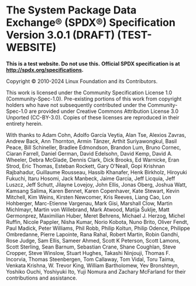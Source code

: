 # The System Package Data Exchange® (SPDX®) Specification Version 3.0.1 (DRAFT) (TEST-WEBSITE)

**This is a test website. Do not use this.**
**Official SPDX specification is at <http://spdx.org/specifications>.**

Copyright © 2010-2024 Linux Foundation and its Contributors.

This work is licensed under the
Community Specification License 1.0 (Community-Spec-1.0).
Pre-existing portions of this work from copyright holders who have not subsequently contributed under the Community-Spec-1.0 are provided under Creative Commons Attribution License 3.0 Unported (CC-BY-3.0).
Copies of these licenses are reproduced in their entirety herein.

With thanks to
Adam Cohn,
Adolfo García Veytia,
Alan Tse,
Alexios Zavras,
Andrew Back,
Ann Thornton,
Armin Tänzer,
Arthit Suriyawongkul,
Basil Peace,
Bill Schineller,
Bradlee Edmondson,
Brandon Lum,
Bruno Cornec,
Ciaran Farrell,
Daniel German,
David Edelsohn,
David Kemp,
David A. Wheeler,
Debra McGlade,
Dennis Clark,
Dick Brooks,
Ed Warnicke,
Eran Strod,
Eric Thomas,
Esteban Rockett,
Gary O'Neall,
Gopi Krishnan Rajbahadur,
Guillaume Rousseau,
Hassib Khanafer,
Henk Birkholz,
Hiroyuki Fukuchi,
Itaru Hosomi,
Jack Manbeck,
Jaime Garcia,
Jeff Licquia,
Jeff Luszcz,
Jeff Schutt,
Jilayne Lovejoy,
John Ellis,
Jonas Oberg,
Joshua Watt,
Kamsang Salima,
Karen Bennet,
Karen Copenhaver,
Kate Stewart,
Kevin Mitchell,
Kim Weins,
Kirsten Newcomer,
Kris Reeves,
Liang Cao,
Lon Hohberger,
Marc-Etienne Vargenau,
Mark Gisi,
Marshall Clow,
Martin Michlmayr,
Martin von Willebrand,
Mark Atwood,
Matija Šuklje,
Matt Germonprez,
Maximilian Huber,
Meret Behrens,
Michael J. Herzog,
Michel Ruffin,
Nicole Pappler,
Nisha Kumar,
Norio Kobota,
Nuno Brito,
Oliver Fendt,
Paul Madick,
Peter Williams,
Phil Robb,
Philip Koltun,
Philip Odence,
Philippe Ombredanne,
Pierre Lapointe,
Rana Rahal,
Robert Martin,
Robin Gandhi,
Rose Judge,
Sam Ellis,
Sameer Ahmed,
Scott K Peterson,
Scott Lamons,
Scott Sterling,
Sean Barnum,
Sebastian Crane,
Shane Coughlan,
Steve Cropper,
Steve Winslow,
Stuart Hughes,
Takashi Ninjouji,
Thomas F. Incorvia,
Thomas Steenbergen,
Tom Callaway,
Tom Vidal,
Toru Taima,
Venkata Krishna,
W. Trevor King,
William Bartholomew,
Yev Bronshteyn,
Yoshiko Ouchi,
Yoshiyuki Ito,
Yuji Nomura
and
Zachary McFarland
for their contributions and assistance.
